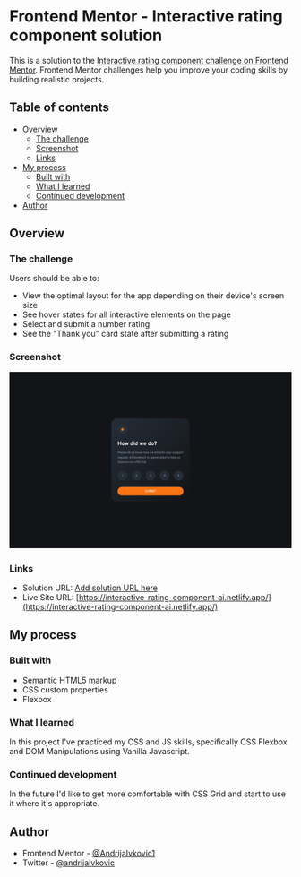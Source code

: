 # Frontend Mentor - Interactive rating component solution

This is a solution to the [Interactive rating component challenge on Frontend Mentor](https://www.frontendmentor.io/challenges/interactive-rating-component-koxpeBUmI). Frontend Mentor challenges help you improve your coding skills by building realistic projects.

## Table of contents

- [Overview](#overview)
  - [The challenge](#the-challenge)
  - [Screenshot](#screenshot)
  - [Links](#links)
- [My process](#my-process)
  - [Built with](#built-with)
  - [What I learned](#what-i-learned)
  - [Continued development](#continued-development)
- [Author](#author)

## Overview

### The challenge

Users should be able to:

- View the optimal layout for the app depending on their device's screen size
- See hover states for all interactive elements on the page
- Select and submit a number rating
- See the "Thank you" card state after submitting a rating

### Screenshot

![](./screenshot.png)

### Links

- Solution URL: [Add solution URL here](https://your-solution-url.com)
- Live Site URL: [https://interactive-rating-component-ai.netlify.app/](https://interactive-rating-component-ai.netlify.app/)

## My process

### Built with

- Semantic HTML5 markup
- CSS custom properties
- Flexbox

### What I learned

In this project I've practiced my CSS and JS skills, specifically CSS Flexbox and DOM Manipulations using Vanilla Javascript.

### Continued development

In the future I'd like to get more comfortable with CSS Grid and start to use it where it's appropriate.

## Author

- Frontend Mentor - [@AndrijaIvkovic1](https://twitter.com/AndrijaIvkovic1)
- Twitter - [@andrijaivkovic](https://www.twitter.com/andrijaivkovic)

